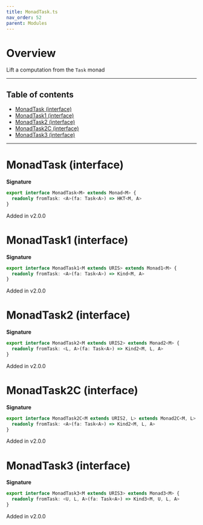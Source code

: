 ```yaml
---
title: MonadTask.ts
nav_order: 52
parent: Modules
---
```


# Overview

Lift a computation from the `Task` monad

---

<h2 class="text-delta">Table of contents</h2>

- [MonadTask (interface)](#monadtask-interface)
- [MonadTask1 (interface)](#monadtask1-interface)
- [MonadTask2 (interface)](#monadtask2-interface)
- [MonadTask2C (interface)](#monadtask2c-interface)
- [MonadTask3 (interface)](#monadtask3-interface)

---

# MonadTask (interface)

**Signature**

```ts
export interface MonadTask<M> extends Monad<M> {
  readonly fromTask: <A>(fa: Task<A>) => HKT<M, A>
}
```

Added in v2.0.0

# MonadTask1 (interface)

**Signature**

```ts
export interface MonadTask1<M extends URIS> extends Monad1<M> {
  readonly fromTask: <A>(fa: Task<A>) => Kind<M, A>
}
```

Added in v2.0.0

# MonadTask2 (interface)

**Signature**

```ts
export interface MonadTask2<M extends URIS2> extends Monad2<M> {
  readonly fromTask: <L, A>(fa: Task<A>) => Kind2<M, L, A>
}
```

Added in v2.0.0

# MonadTask2C (interface)

**Signature**

```ts
export interface MonadTask2C<M extends URIS2, L> extends Monad2C<M, L> {
  readonly fromTask: <A>(fa: Task<A>) => Kind2<M, L, A>
}
```

Added in v2.0.0

# MonadTask3 (interface)

**Signature**

```ts
export interface MonadTask3<M extends URIS3> extends Monad3<M> {
  readonly fromTask: <U, L, A>(fa: Task<A>) => Kind3<M, U, L, A>
}
```

Added in v2.0.0
